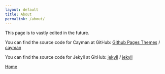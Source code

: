 ```yaml
---
layout: default
title: About
permalink: /about/
---
```


This page is to vastly edited in the future.

You can find the source code for Cayman at GitHub:
[Github Pages Themes][pages-themes-organisation] /
[cayman](https://github.com/pages-themes/cayman)

You can find the source code for Jekyll at GitHub:
[jekyll][jekyll-organization] /
[jekyll](https://github.com/jekyll/jekyll)


[jekyll-organization]: https://github.com/jekyll
[pages-themes-organisation]: https://github.com/pages-themes

[Home](/)